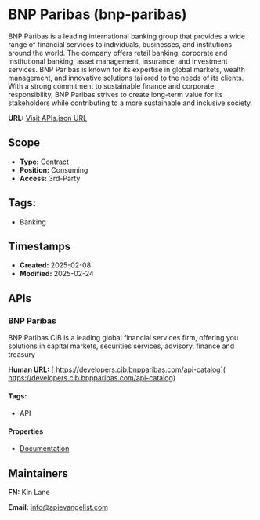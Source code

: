 # BNP Paribas (bnp-paribas)
BNP Paribas is a leading international banking group that provides a wide range of financial services to individuals, businesses, and institutions around the world. The company offers retail banking, corporate and institutional banking, asset management, insurance, and investment services. BNP Paribas is known for its expertise in global markets, wealth management, and innovative solutions tailored to the needs of its clients. With a strong commitment to sustainable finance and corporate responsibility, BNP Paribas strives to create long-term value for its stakeholders while contributing to a more sustainable and inclusive society.

**URL:** [Visit APIs.json URL](https://raw.githubusercontent.com/api-evangelist/bnp-paribas/refs/heads/main/apis.yml)

## Scope

- **Type:** Contract 
- **Position:** Consuming 
- **Access:** 3rd-Party 

## Tags:

 - Banking

## Timestamps

- **Created:** 2025-02-08 
- **Modified:** 2025-02-24 

## APIs

### BNP Paribas
BNP Paribas CIB is a leading global financial services firm, offering you solutions in capital markets, securities services, advisory, finance and treasury 

**Human URL:** [ https://developers.cib.bnpparibas.com/api-catalog]( https://developers.cib.bnpparibas.com/api-catalog)


#### Tags:

 - API

#### Properties

- [Documentation]( https://developers.cib.bnpparibas.com/api-catalog)

## Maintainers

**FN:** Kin Lane

**Email:** info@apievangelist.com

